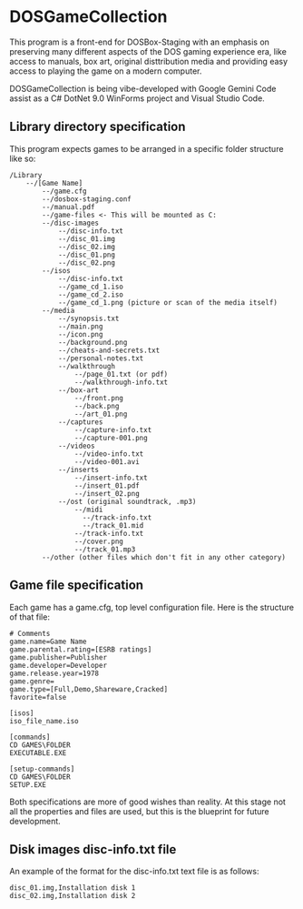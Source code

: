 # DOSGameCollection

This program is a front-end for DOSBox-Staging with an emphasis on preserving many different aspects of the DOS gaming experience era, like access to manuals, box art, original disttribution media and providing easy access to playing the game on a modern computer.

DOSGameCollection is being vibe-developed with Google Gemini Code assist as a C# DotNet 9.0 WinForms project and Visual Studio Code.

## Library directory specification

This program expects games to be arranged in a specific folder structure like so:

```
/Library
    --/[Game Name]
        --/game.cfg
        --/dosbox-staging.conf
        --/manual.pdf
        --/game-files <- This will be mounted as C:
        --/disc-images
            --/disc-info.txt
            --/disc_01.img
            --/disc_02.img
            --/disc_01.png
            --/disc_02.png
        --/isos
            --/disc-info.txt
            --/game_cd_1.iso
            --/game_cd_2.iso
            --/game_cd_1.png (picture or scan of the media itself)
        --/media
            --/synopsis.txt
            --/main.png
            --/icon.png
            --/background.png
            --/cheats-and-secrets.txt
            --/personal-notes.txt
            --/walkthrough
                --/page_01.txt (or pdf)
                --/walkthrough-info.txt
            --/box-art
                --/front.png
                --/back.png
                --/art_01.png
            --/captures
                --/capture-info.txt
                --/capture-001.png
            --/videos
                --/video-info.txt
                --/video-001.avi
            --/inserts
                --/insert-info.txt
                --/insert_01.pdf
                --/insert_02.png
            --/ost (original soundtrack, .mp3)
                --/midi
                  --/track-info.txt
                  --/track_01.mid
                --/track-info.txt
                --/cover.png
                --/track_01.mp3
        --/other (other files which don't fit in any other category)
```

## Game file specification

Each game has a game.cfg, top level configuration file. Here is the structure of that file:

```
# Comments
game.name=Game Name
game.parental.rating=[ESRB ratings]
game.publisher=Publisher
game.developer=Developer
game.release.year=1978
game.genre=
game.type=[Full,Demo,Shareware,Cracked]
favorite=false

[isos]
iso_file_name.iso

[commands]
CD GAMES\FOLDER
EXECUTABLE.EXE

[setup-commands]
CD GAMES\FOLDER
SETUP.EXE
```

Both specifications are more of good wishes than reality. At this stage not all the properties and files are used, but this is the blueprint for future development.

## Disk images disc-info.txt file

An example of the format for the disc-info.txt text file is as follows:

```
disc_01.img,Installation disk 1
disc_02.img,Installation disk 2
```
